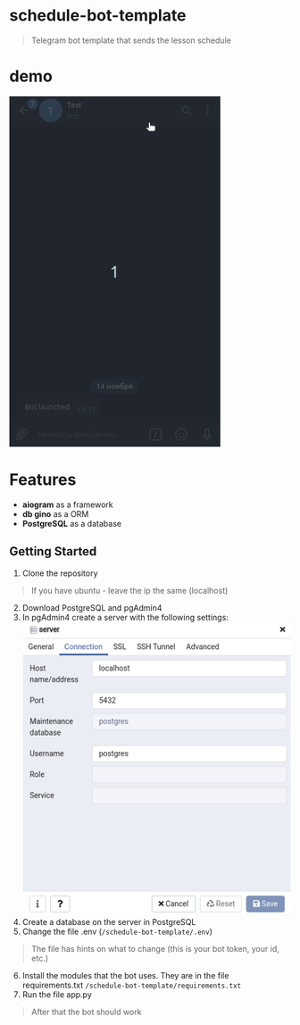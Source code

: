# schedule-bot-template
> Telegram bot template that sends the lesson schedule

# demo 
![demo](https://github.com/Intercrus/schedule-bot-template/blob/master/demo-template.gif)

# Features

* **aiogram** as a framework
* **db gino** as a ORM
* **PostgreSQL** as a database

## Getting Started
1. Clone the repository
> If you have ubuntu - leave the ip the same (localhost)
2. Download PostgreSQL and pgAdmin4
3. In pgAdmin4 create a server with the following settings:
![](https://github.com/Intercrus/ScheduleBotTelegram/blob/master/Screenshot%20from%202020-11-12%2000-50-39.png)
4. Create a database on the server in PostgreSQL
5. Change the file .env (```/schedule-bot-template/.env```)
> The file has hints on what to change (this is your bot token, your id, etc.)
6. Install the modules that the bot uses. They are in the file requirements.txt ```/schedule-bot-template/requirements.txt```
7. Run the file app.py 
> After that the bot should work





